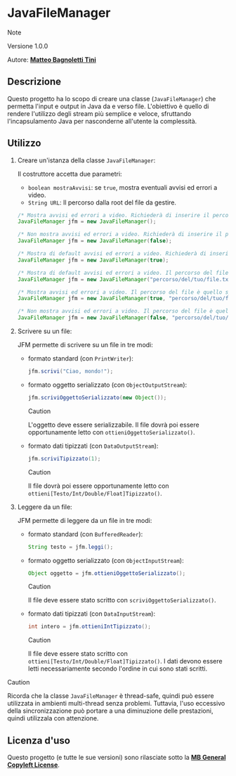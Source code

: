 # JavaFileManager

> [!NOTE]
>
> Versione 1.0.0
> 
> Autore: [**Matteo Bagnoletti Tini**](https://github.com/matbagnoletti)

## Descrizione
Questo progetto ha lo scopo di creare una classe (`JavaFileManager`) che permetta l'input e output in Java da e verso file. L'obiettivo è quello di rendere l'utilizzo degli stream più semplice e veloce, sfruttando l'incapsulamento Java per nasconderne all'utente la complessità.

## Utilizzo

1. Creare un'istanza della classe `JavaFileManager`:
   
   Il costruttore accetta due parametri:
   - `boolean mostraAvvisi`: se `true`, mostra eventuali avvisi ed errori a video.
   - `String URL`: Il percorso dalla root del file da gestire.
   
    ```java
   /* Mostra avvisi ed errori a video. Richiederà di inserire il percorso del file successivamente. */
    JavaFileManager jfm = new JavaFileManager();
   
    /* Non mostra avvisi ed errori a video. Richiederà di inserire il percorso del file successivamente. */
    JavaFileManager jfm = new JavaFileManager(false);
   
   /* Mostra di default avvisi ed errori a video. Richiederà di inserire il percorso del file successivamente. */
    JavaFileManager jfm = new JavaFileManager(true);
   
   /* Mostra di default avvisi ed errori a video. Il percorso del file è quello specificato. */
    JavaFileManager jfm = new JavaFileManager("percorso/del/tuo/file.txt");
   
   /* Mostra avvisi ed errori a video. Il percorso del file è quello specificato. */
    JavaFileManager jfm = new JavaFileManager(true, "percorso/del/tuo/file.txt");
   
    /* Non mostra avvisi ed errori a video. Il percorso del file è quello specificato. */
    JavaFileManager jfm = new JavaFileManager(false, "percorso/del/tuo/file.txt");
    ```

2. Scrivere su un file:
   
   JFM permette di scrivere su un file in tre modi:
   - formato standard (con `PrintWriter`):
   
        ```java
        jfm.scrivi("Ciao, mondo!");
        ```
     
   - formato oggetto serializzato (con `ObjectOutputStream`):
   
        ```java
        jfm.scriviOggettoSerializzato(new Object());
        ```
     > [!CAUTION]
     > 
     > L'oggetto deve essere serializzabile. Il file dovrà poi essere opportunamente letto con `ottieniOggettoSerializzato()`.
     
   - formato dati tipizzati (con `DataOutputStream`):
   
        ```java
        jfm.scriviTipizzato(1);
        ```
        > [!CAUTION]
        >
        > Il file dovrà poi essere opportunamente letto con `ottieni[Testo/Int/Double/Float]Tipizzato()`.

3. Leggere da un file:

    JFM permette di leggere da un file in tre modi:

    - formato standard (con `BufferedReader`):
    
        ```java
        String testo = jfm.leggi();
        ```
      
    - formato oggetto serializzato (con `ObjectInputStream`):
    
        ```java
        Object oggetto = jfm.ottieniOggettoSerializzato();
        ```
      > [!CAUTION]
      >
      > Il file deve essere stato scritto con `scriviOggettoSerializzato()`.
      
    - formato dati tipizzati (con `DataInputStream`):
    
        ```java
        int intero = jfm.ottieniIntTipizzato();
        ```
      > [!CAUTION]
      >
      > Il file deve essere stato scritto con `ottieni[Testo/Int/Double/Float]Tipizzato()`. I dati devono essere letti necessariamente secondo l'ordine in cui sono stati scritti.
   
> [!CAUTION]
> 
> Ricorda che la classe `JavaFileManager` è thread-safe, quindi può essere utilizzata in ambienti multi-thread senza problemi. Tuttavia, l'uso eccessivo della sincronizzazione può portare a una diminuzione delle prestazioni, quindi utilizzala con attenzione.

## Licenza d'uso
Questo progetto (e tutte le sue versioni) sono rilasciate sotto la [**MB General Copyleft License**](LICENSE).